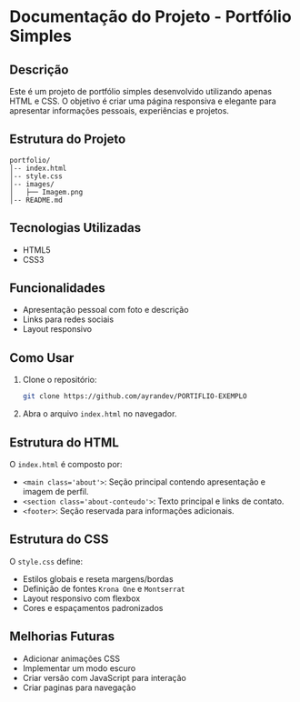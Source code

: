 # Documentação do Projeto - Portfólio Simples

## Descrição
Este é um projeto de portfólio simples desenvolvido utilizando apenas HTML e CSS. O objetivo é criar uma página responsiva e elegante para apresentar informações pessoais, experiências e projetos.

## Estrutura do Projeto

```
portfolio/
│-- index.html
│-- style.css
│-- images/
│   ├── Imagem.png
│-- README.md
```

## Tecnologias Utilizadas
- HTML5
- CSS3

## Funcionalidades
- Apresentação pessoal com foto e descrição
- Links para redes sociais
- Layout responsivo

## Como Usar
1. Clone o repositório:
   ```bash
   git clone https://github.com/ayrandev/PORTIFLIO-EXEMPLO
   ```
2. Abra o arquivo `index.html` no navegador.

## Estrutura do HTML
O `index.html` é composto por:
- `<main class='about'>`: Seção principal contendo apresentação e imagem de perfil.
- `<section class='about-conteudo'>`: Texto principal e links de contato.
- `<footer>`: Seção reservada para informações adicionais.

## Estrutura do CSS
O `style.css` define:
- Estilos globais e reseta margens/bordas
- Definição de fontes `Krona One` e `Montserrat`
- Layout responsivo com flexbox
- Cores e espaçamentos padronizados

## Melhorias Futuras
- Adicionar animações CSS
- Implementar um modo escuro
- Criar versão com JavaScript para interação
- Criar paginas para navegação
